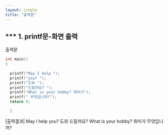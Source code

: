 ```yaml
---
layout: single
title: "출력문"
---
```


*** 1. printf문-화면 출력
---
출력문
~~~C
int main()
{
  
  printf("May I help ");
  printf("you? ");
  printf("도와 ");
  printf("드릴까요? ");
  printf("What is your hobby? 취미가");
  printf(" 무엇입니까?");
  return 0;

  } 
~~~

|출력결과|
May I help you? 도와 드릴까요? What is your hobby? 취미가 무엇입니까?
